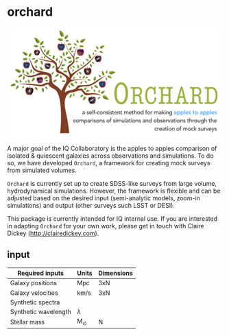 # orchard

![Orchard logo](https://github.com/IQcollaboratory/orchard/blob/master/assets/orchard_logo.png)

A major goal of the IQ Collaboratory is the apples to apples comparison of isolated & quiescent galaxies across observations and simulations. To do so, we have developed `Orchard`, a framework for creating mock surveys from simulated volumes.

`Orchard` is currently set up to create SDSS-like surveys from large volume, hydrodynamical simulations. However, the framework is flexible and can be adjusted based on the desired input (semi-analytic models, zoom-in simulations) and output (other surveys such LSST or DESI).

This package is currently intended for IQ internal use. If you are interested in adapting `Orchard` for your own work, please get in touch with Claire Dickey (http://clairedickey.com).

## input

| Required inputs      | Units              | Dimensions |
|----------------------|--------------------|------------|
| Galaxy positions     | Mpc                | 3xN        |
| Galaxy velocities    | km/s               | 3xN        |
| Synthetic spectra    |                    |            |
| Synthetic wavelength | $\lambda$          |            |
| Stellar mass         | $\mathrm{M_\odot}$ | N          |
